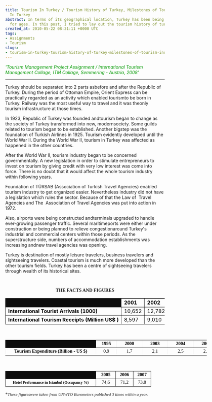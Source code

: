 ```yaml
---
title: Tourism In Turkey / Tourism History of Turkey, Milestones of Tourism Industry
  In Turkey
abstract: In terms of its geographical location, Turkey has been being centre of travelers
  for ages. In this post, I tried to lay out the tourism history of turkey...
created_at: 2010-05-22 08:31:11 +0000 UTC
tags:
- Assignments
- Tourism
slugs:
- tourism-in-turkey-tourism-history-of-turkey-milestones-of-tourism-industry-in-turkey
---
```


<p><span id="ctl00_ContentPlaceHolder1_DataList1_ctl00_RichTextLabel" style="color: #009900; font-style: italic;">'Tourism Management Project Assignment / International Tourism Management Collage, ITM Collage, Semmering - Austria, 2008'</span><span id="ctl00_ContentPlaceHolder1_DataList1_ctl00_RichTextLabel" style="color: #ffcc00; font-style: italic;"><br /> </span></p>
<hr />
<p>Turkey should be separated into 2 parts asbefore and after the Republic of Turkey. During the period of Ottoman Empire, Orient Express can be practically regarded as an activity which enabled tourismto be born in Turkey. Railway was the most useful way to travel and it was theonly tourism infrastructure at those times.</p>
<p>In 1923, Republic of Turkey was founded andtourism began to change as the society of Turkey transformed into new, modernsociety. Some guilds related to tourism began to be established. Another bigstep was the foundation of Turkish Airlines in 1925. Tourism evidently developed until the World War II. During the World War II, tourism in Turkey was affected as happened in the other countries. <o:p></o:p></p>
<p>After the World War II, tourism industry began to be concerned governmentally. A new legislation in order to stimulate entrepreneurs to invest on tourism by giving credit with very low interest was come into force. There is no doubt that it would affect the whole tourism industry within following years. <o:p></o:p></p>
<p>Foundation of T&Uuml;RSAB (Association of Turkish Travel Agencies) enabled tourism industry to get organized easier. Nevertheless industry did not have a legislation which rules the sector. Because of that the Law of&nbsp; Travel Agencies and The&nbsp; Association of Travel Agencies was put into action in 1972.<o:p></o:p></p>
<p>Also, airports were being constructed andterminals upgraded to handle ever-growing passenger traffic. Several maritimeports were either under construction or being planned to relieve congestionaround Turkey's industrial and commercial centers within those periods. <span lang="TR">As </span>the superstructure side, numbers of accommodation establishments was increasing andnew travel agencies was opening. <o:p></o:p></p>
<p>Turkey is destination of mostly leisure travelers, business travelers and sightseeing travelers. Coastal tourism is much more developed than the other tourism fields. Turkey has been a centre of sightseeing travelers through wealth of its historical sites.</p>
<p class="MsoNormal" style="text-align: center;"><span style="font-weight: bold;"><br /> </span></p>
<p class="MsoNormal" style="text-align: center;"><span style="font-weight: bold;">THE FACTS AND FIGURES</span></p>
<table cellspacing="0" cellpadding="0" style="width: 100%; border-left: 1px solid black; border-top: 1px solid black;">
<tbody>
<tr>
<td nowrap="nowrap" valign="bottom" style="width: 39%; border-right: 1px solid black; border-bottom: 1px solid black; background-color: #0d0d0d;"></td>
<td nowrap="nowrap" valign="bottom" style="width: 8%; border-right: 1px solid black; border-bottom: 1px solid black;"><span style="font-weight: bold; color: black;">2001</span><br /></td>
<td nowrap="nowrap" valign="bottom" style="width: 8%; border-right: 1px solid black; border-bottom: 1px solid black;"><span style="font-weight: bold; color: black;">2002</span><br /></td>
<td nowrap="nowrap" valign="bottom" style="width: 8%; border-right: 1px solid black; border-bottom: 1px solid black;"><span style="font-weight: bold; color: black;">2003</span><br /></td>
<td nowrap="nowrap" valign="bottom" style="width: 8%; border-right: 1px solid black; border-bottom: 1px solid black;"><span style="font-weight: bold; color: black;">2004</span><br /></td>
<td nowrap="nowrap" valign="bottom" style="width: 8%; border-right: 1px solid black; border-bottom: 1px solid black;"><span style="font-weight: bold; color: black;">2005</span><br /></td>
<td nowrap="nowrap" valign="bottom" style="width: 8%; border-right: 1px solid black; border-bottom: 1px solid black;"><span style="font-weight: bold; color: black;">2006</span><br /></td>
<td nowrap="nowrap" valign="bottom" style="width: 8%; border-right: 1px solid black; border-bottom: 1px solid black;"><span style="font-weight: bold; color: black;">2007</span><br /></td>
</tr>
<tr>
<td nowrap="nowrap" valign="bottom" style="width: 39%; border-right: 1px solid black; border-bottom: 1px solid black;"><span style="font-weight: bold; color: black;">International Tourist Arrivals (1000)</span><br /></td>
<td nowrap="nowrap" valign="bottom" style="width: 8%; border-right: 1px solid black; border-bottom: 1px solid black;"><span style="color: black;">10,652</span><br /></td>
<td nowrap="nowrap" valign="bottom" style="width: 8%; border-right: 1px solid black; border-bottom: 1px solid black;"><span style="color: black;">12,782</span><br /></td>
<td nowrap="nowrap" valign="bottom" style="width: 8%; border-right: 1px solid black; border-bottom: 1px solid black;"><span style="color: black;">13,341</span><br /></td>
<td nowrap="nowrap" valign="bottom" style="width: 8%; border-right: 1px solid black; border-bottom: 1px solid black;"><span style="color: black;">16,826</span><br /></td>
<td nowrap="nowrap" valign="bottom" style="width: 8%; border-right: 1px solid black; border-bottom: 1px solid black;"><span style="color: black;">20,273</span><br /></td>
<td nowrap="nowrap" valign="bottom" style="width: 8%; border-right: 1px solid black; border-bottom: 1px solid black;"><span style="color: black;">18,916</span><br /></td>
<td nowrap="nowrap" valign="bottom" style="width: 8%; border-right: 1px solid black; border-bottom: 1px solid black;"><span style="color: black;">22,248</span><br /></td>
</tr>
<tr>
<td nowrap="nowrap" valign="bottom" style="width: 39%; border-right: 1px solid black; border-bottom: 1px solid black;"><span style="font-weight: bold; color: black;">International Tourism Receipts (Million US$ )</span><br /></td>
<td nowrap="nowrap" valign="bottom" style="width: 8%; border-right: 1px solid black; border-bottom: 1px solid black;"><span style="color: black;">8,597</span><br /></td>
<td nowrap="nowrap" valign="bottom" style="width: 8%; border-right: 1px solid black; border-bottom: 1px solid black;"><span style="color: black;">9,010</span><br /></td>
<td nowrap="nowrap" valign="bottom" style="width: 8%; border-right: 1px solid black; border-bottom: 1px solid black;"><span style="color: black;">13,203</span><br /></td>
<td nowrap="nowrap" valign="bottom" style="width: 8%; border-right: 1px solid black; border-bottom: 1px solid black;"><span style="color: black;">15,888</span><br /></td>
<td nowrap="nowrap" valign="bottom" style="width: 8%; border-right: 1px solid black; border-bottom: 1px solid black;"><span style="color: black;">18,152</span><br /></td>
<td nowrap="nowrap" valign="bottom" style="width: 8%; border-right: 1px solid black; border-bottom: 1px solid black;"><span style="color: black;">16,853</span><br /></td>
<td nowrap="nowrap" valign="bottom" style="width: 8%; border-right: 1px solid black; border-bottom: 1px solid black;"><span style="color: black;">-</span><br /></td>
</tr>
</tbody>
</table>
<p><br /> 
<meta content="text/html; charset=utf-8" http-equiv="Content-Type" />
<meta content="Word.Document" name="ProgId" />
<meta content="Microsoft Word 12" name="Generator" />
<meta content="Microsoft Word 12" name="Originator" />
<link href="file:///C:%5CUsers%5CToshiba%5CAppData%5CLocal%5CTemp%5Cmsohtmlclip1%5C01%5Cclip_filelist.xml" rel="File-List" />
<link href="file:///C:%5CUsers%5CToshiba%5CAppData%5CLocal%5CTemp%5Cmsohtmlclip1%5C01%5Cclip_themedata.thmx" rel="themeData" />
<link href="file:///C:%5CUsers%5CToshiba%5CAppData%5CLocal%5CTemp%5Cmsohtmlclip1%5C01%5Cclip_colorschememapping.xml" rel="colorSchemeMapping" />
</p>
<!--[if gte mso 9]><xml> <w:WordDocument> <w:View>Normal</w:View> <w:Zoom>0</w:Zoom> <w:TrackMoves /> <w:TrackFormatting /> <w:PunctuationKerning /> <w:ValidateAgainstSchemas /> <w:SaveIfXMLInvalid>false</w:SaveIfXMLInvalid> <w:IgnoreMixedContent>false</w:IgnoreMixedContent> <w:AlwaysShowPlaceholderText>false</w:AlwaysShowPlaceholderText> <w:DoNotPromoteQF /> <w:LidThemeOther>EN-US</w:LidThemeOther> <w:LidThemeAsian>X-NONE</w:LidThemeAsian> <w:LidThemeComplexScript>X-NONE</w:LidThemeComplexScript> <w:Compatibility> <w:BreakWrappedTables /> <w:SnapToGridInCell /> <w:WrapTextWithPunct /> <w:UseAsianBreakRules /> <w:DontGrowAutofit /> <w:SplitPgBreakAndParaMark /> <w:DontVertAlignCellWithSp /> <w:DontBreakConstrainedForcedTables /> <w:DontVertAlignInTxbx /> <w:Word11KerningPairs /> <w:CachedColBalance /> </w:Compatibility> <w:BrowserLevel>MicrosoftInternetExplorer4</w:BrowserLevel> <m:mathPr> <m:mathFont m:val="Cambria Math" /> <m:brkBin m:val="before" /> <m:brkBinSub m:val="&#45;-" /> <m:smallFrac m:val="off" /> <m:dispDef /> <m:lMargin m:val="0" /> <m:rMargin m:val="0" /> <m:defJc m:val="centerGroup" /> <m:wrapIndent m:val="1440" /> <m:intLim m:val="subSup" /> <m:naryLim m:val="undOvr" /> </m:mathPr></w:WordDocument></xml><![endif]--><!--[if gte mso 9]><xml> <w:LatentStyles DefLockedState="false" DefUnhideWhenUsed="true"  DefSemiHidden="true" DefQFormat="false" DefPriority="99"  LatentStyleCount="267"> <w:LsdException Locked="false" Priority="0" SemiHidden="false"   UnhideWhenUsed="false" QFormat="true" Name="Normal" /> <w:LsdException Locked="false" Priority="9" SemiHidden="false"   UnhideWhenUsed="false" QFormat="true" Name="heading 1" /> <w:LsdException Locked="false" Priority="9" QFormat="true" Name="heading 2" /> <w:LsdException Locked="false" Priority="9" QFormat="true" Name="heading 3" /> <w:LsdException Locked="false" Priority="9" QFormat="true" Name="heading 4" /> <w:LsdException Locked="false" Priority="9" QFormat="true" Name="heading 5" /> <w:LsdException Locked="false" Priority="9" QFormat="true" Name="heading 6" /> <w:LsdException Locked="false" Priority="9" QFormat="true" Name="heading 7" /> <w:LsdException Locked="false" Priority="9" QFormat="true" Name="heading 8" /> <w:LsdException Locked="false" Priority="9" QFormat="true" Name="heading 9" /> <w:LsdException Locked="false" Priority="39" Name="toc 1" /> <w:LsdException Locked="false" Priority="39" Name="toc 2" /> <w:LsdException Locked="false" Priority="39" Name="toc 3" /> <w:LsdException Locked="false" Priority="39" Name="toc 4" /> <w:LsdException Locked="false" Priority="39" Name="toc 5" /> <w:LsdException Locked="false" Priority="39" Name="toc 6" /> <w:LsdException Locked="false" Priority="39" Name="toc 7" /> <w:LsdException Locked="false" Priority="39" Name="toc 8" /> <w:LsdException Locked="false" Priority="39" Name="toc 9" /> <w:LsdException Locked="false" Priority="35" QFormat="true" Name="caption" /> <w:LsdException Locked="false" Priority="10" SemiHidden="false"   UnhideWhenUsed="false" QFormat="true" Name="Title" /> <w:LsdException Locked="false" Priority="1" Name="Default Paragraph Font" /> <w:LsdException Locked="false" Priority="11" SemiHidden="false"   UnhideWhenUsed="false" QFormat="true" Name="Subtitle" /> <w:LsdException Locked="false" Priority="22" SemiHidden="false"   UnhideWhenUsed="false" QFormat="true" Name="Strong" /> <w:LsdException Locked="false" Priority="20" SemiHidden="false"   UnhideWhenUsed="false" QFormat="true" Name="Emphasis" /> <w:LsdException Locked="false" Priority="59" SemiHidden="false"   UnhideWhenUsed="false" Name="Table Grid" /> <w:LsdException Locked="false" UnhideWhenUsed="false" Name="Placeholder Text" /> <w:LsdException Locked="false" Priority="1" SemiHidden="false"   UnhideWhenUsed="false" QFormat="true" Name="No Spacing" /> <w:LsdException Locked="false" Priority="60" SemiHidden="false"   UnhideWhenUsed="false" Name="Light Shading" /> <w:LsdException Locked="false" Priority="61" SemiHidden="false"   UnhideWhenUsed="false" Name="Light List" /> <w:LsdException Locked="false" Priority="62" SemiHidden="false"   UnhideWhenUsed="false" Name="Light Grid" /> <w:LsdException Locked="false" Priority="63" SemiHidden="false"   UnhideWhenUsed="false" Name="Medium Shading 1" /> <w:LsdException Locked="false" Priority="64" SemiHidden="false"   UnhideWhenUsed="false" Name="Medium Shading 2" /> <w:LsdException Locked="false" Priority="65" SemiHidden="false"   UnhideWhenUsed="false" Name="Medium List 1" /> <w:LsdException Locked="false" Priority="66" SemiHidden="false"   UnhideWhenUsed="false" Name="Medium List 2" /> <w:LsdException Locked="false" Priority="67" SemiHidden="false"   UnhideWhenUsed="false" Name="Medium Grid 1" /> <w:LsdException Locked="false" Priority="68" SemiHidden="false"   UnhideWhenUsed="false" Name="Medium Grid 2" /> <w:LsdException Locked="false" Priority="69" SemiHidden="false"   UnhideWhenUsed="false" Name="Medium Grid 3" /> <w:LsdException Locked="false" Priority="70" SemiHidden="false"   UnhideWhenUsed="false" Name="Dark List" /> <w:LsdException Locked="false" Priority="71" SemiHidden="false"   UnhideWhenUsed="false" Name="Colorful Shading" /> <w:LsdException Locked="false" Priority="72" SemiHidden="false"   UnhideWhenUsed="false" Name="Colorful List" /> <w:LsdException Locked="false" Priority="73" SemiHidden="false"   UnhideWhenUsed="false" Name="Colorful Grid" /> <w:LsdException Locked="false" Priority="60" SemiHidden="false"   UnhideWhenUsed="false" Name="Light Shading Accent 1" /> <w:LsdException Locked="false" Priority="61" SemiHidden="false"   UnhideWhenUsed="false" Name="Light List Accent 1" /> <w:LsdException Locked="false" Priority="62" SemiHidden="false"   UnhideWhenUsed="false" Name="Light Grid Accent 1" /> <w:LsdException Locked="false" Priority="63" SemiHidden="false"   UnhideWhenUsed="false" Name="Medium Shading 1 Accent 1" /> <w:LsdException Locked="false" Priority="64" SemiHidden="false"   UnhideWhenUsed="false" Name="Medium Shading 2 Accent 1" /> <w:LsdException Locked="false" Priority="65" SemiHidden="false"   UnhideWhenUsed="false" Name="Medium List 1 Accent 1" /> <w:LsdException Locked="false" UnhideWhenUsed="false" Name="Revision" /> <w:LsdException Locked="false" Priority="34" SemiHidden="false"   UnhideWhenUsed="false" QFormat="true" Name="List Paragraph" /> <w:LsdException Locked="false" Priority="29" SemiHidden="false"   UnhideWhenUsed="false" QFormat="true" Name="Quote" /> <w:LsdException Locked="false" Priority="30" SemiHidden="false"   UnhideWhenUsed="false" QFormat="true" Name="Intense Quote" /> <w:LsdException Locked="false" Priority="66" SemiHidden="false"   UnhideWhenUsed="false" Name="Medium List 2 Accent 1" /> <w:LsdException Locked="false" Priority="67" SemiHidden="false"   UnhideWhenUsed="false" Name="Medium Grid 1 Accent 1" /> <w:LsdException Locked="false" Priority="68" SemiHidden="false"   UnhideWhenUsed="false" Name="Medium Grid 2 Accent 1" /> <w:LsdException Locked="false" Priority="69" SemiHidden="false"   UnhideWhenUsed="false" Name="Medium Grid 3 Accent 1" /> <w:LsdException Locked="false" Priority="70" SemiHidden="false"   UnhideWhenUsed="false" Name="Dark List Accent 1" /> <w:LsdException Locked="false" Priority="71" SemiHidden="false"   UnhideWhenUsed="false" Name="Colorful Shading Accent 1" /> <w:LsdException Locked="false" Priority="72" SemiHidden="false"   UnhideWhenUsed="false" Name="Colorful List Accent 1" /> <w:LsdException Locked="false" Priority="73" SemiHidden="false"   UnhideWhenUsed="false" Name="Colorful Grid Accent 1" /> <w:LsdException Locked="false" Priority="60" SemiHidden="false"   UnhideWhenUsed="false" Name="Light Shading Accent 2" /> <w:LsdException Locked="false" Priority="61" SemiHidden="false"   UnhideWhenUsed="false" Name="Light List Accent 2" /> <w:LsdException Locked="false" Priority="62" SemiHidden="false"   UnhideWhenUsed="false" Name="Light Grid Accent 2" /> <w:LsdException Locked="false" Priority="63" SemiHidden="false"   UnhideWhenUsed="false" Name="Medium Shading 1 Accent 2" /> <w:LsdException Locked="false" Priority="64" SemiHidden="false"   UnhideWhenUsed="false" Name="Medium Shading 2 Accent 2" /> <w:LsdException Locked="false" Priority="65" SemiHidden="false"   UnhideWhenUsed="false" Name="Medium List 1 Accent 2" /> <w:LsdException Locked="false" Priority="66" SemiHidden="false"   UnhideWhenUsed="false" Name="Medium List 2 Accent 2" /> <w:LsdException Locked="false" Priority="67" SemiHidden="false"   UnhideWhenUsed="false" Name="Medium Grid 1 Accent 2" /> <w:LsdException Locked="false" Priority="68" SemiHidden="false"   UnhideWhenUsed="false" Name="Medium Grid 2 Accent 2" /> <w:LsdException Locked="false" Priority="69" SemiHidden="false"   UnhideWhenUsed="false" Name="Medium Grid 3 Accent 2" /> <w:LsdException Locked="false" Priority="70" SemiHidden="false"   UnhideWhenUsed="false" Name="Dark List Accent 2" /> <w:LsdException Locked="false" Priority="71" SemiHidden="false"   UnhideWhenUsed="false" Name="Colorful Shading Accent 2" /> <w:LsdException Locked="false" Priority="72" SemiHidden="false"   UnhideWhenUsed="false" Name="Colorful List Accent 2" /> <w:LsdException Locked="false" Priority="73" SemiHidden="false"   UnhideWhenUsed="false" Name="Colorful Grid Accent 2" /> <w:LsdException Locked="false" Priority="60" SemiHidden="false"   UnhideWhenUsed="false" Name="Light Shading Accent 3" /> <w:LsdException Locked="false" Priority="61" SemiHidden="false"   UnhideWhenUsed="false" Name="Light List Accent 3" /> <w:LsdException Locked="false" Priority="62" SemiHidden="false"   UnhideWhenUsed="false" Name="Light Grid Accent 3" /> <w:LsdException Locked="false" Priority="63" SemiHidden="false"   UnhideWhenUsed="false" Name="Medium Shading 1 Accent 3" /> <w:LsdException Locked="false" Priority="64" SemiHidden="false"   UnhideWhenUsed="false" Name="Medium Shading 2 Accent 3" /> <w:LsdException Locked="false" Priority="65" SemiHidden="false"   UnhideWhenUsed="false" Name="Medium List 1 Accent 3" /> <w:LsdException Locked="false" Priority="66" SemiHidden="false"   UnhideWhenUsed="false" Name="Medium List 2 Accent 3" /> <w:LsdException Locked="false" Priority="67" SemiHidden="false"   UnhideWhenUsed="false" Name="Medium Grid 1 Accent 3" /> <w:LsdException Locked="false" Priority="68" SemiHidden="false"   UnhideWhenUsed="false" Name="Medium Grid 2 Accent 3" /> <w:LsdException Locked="false" Priority="69" SemiHidden="false"   UnhideWhenUsed="false" Name="Medium Grid 3 Accent 3" /> <w:LsdException Locked="false" Priority="70" SemiHidden="false"   UnhideWhenUsed="false" Name="Dark List Accent 3" /> <w:LsdException Locked="false" Priority="71" SemiHidden="false"   UnhideWhenUsed="false" Name="Colorful Shading Accent 3" /> <w:LsdException Locked="false" Priority="72" SemiHidden="false"   UnhideWhenUsed="false" Name="Colorful List Accent 3" /> <w:LsdException Locked="false" Priority="73" SemiHidden="false"   UnhideWhenUsed="false" Name="Colorful Grid Accent 3" /> <w:LsdException Locked="false" Priority="60" SemiHidden="false"   UnhideWhenUsed="false" Name="Light Shading Accent 4" /> <w:LsdException Locked="false" Priority="61" SemiHidden="false"   UnhideWhenUsed="false" Name="Light List Accent 4" /> <w:LsdException Locked="false" Priority="62" SemiHidden="false"   UnhideWhenUsed="false" Name="Light Grid Accent 4" /> <w:LsdException Locked="false" Priority="63" SemiHidden="false"   UnhideWhenUsed="false" Name="Medium Shading 1 Accent 4" /> <w:LsdException Locked="false" Priority="64" SemiHidden="false"   UnhideWhenUsed="false" Name="Medium Shading 2 Accent 4" /> <w:LsdException Locked="false" Priority="65" SemiHidden="false"   UnhideWhenUsed="false" Name="Medium List 1 Accent 4" /> <w:LsdException Locked="false" Priority="66" SemiHidden="false"   UnhideWhenUsed="false" Name="Medium List 2 Accent 4" /> <w:LsdException Locked="false" Priority="67" SemiHidden="false"   UnhideWhenUsed="false" Name="Medium Grid 1 Accent 4" /> <w:LsdException Locked="false" Priority="68" SemiHidden="false"   UnhideWhenUsed="false" Name="Medium Grid 2 Accent 4" /> <w:LsdException Locked="false" Priority="69" SemiHidden="false"   UnhideWhenUsed="false" Name="Medium Grid 3 Accent 4" /> <w:LsdException Locked="false" Priority="70" SemiHidden="false"   UnhideWhenUsed="false" Name="Dark List Accent 4" /> <w:LsdException Locked="false" Priority="71" SemiHidden="false"   UnhideWhenUsed="false" Name="Colorful Shading Accent 4" /> <w:LsdException Locked="false" Priority="72" SemiHidden="false"   UnhideWhenUsed="false" Name="Colorful List Accent 4" /> <w:LsdException Locked="false" Priority="73" SemiHidden="false"   UnhideWhenUsed="false" Name="Colorful Grid Accent 4" /> <w:LsdException Locked="false" Priority="60" SemiHidden="false"   UnhideWhenUsed="false" Name="Light Shading Accent 5" /> <w:LsdException Locked="false" Priority="61" SemiHidden="false"   UnhideWhenUsed="false" Name="Light List Accent 5" /> <w:LsdException Locked="false" Priority="62" SemiHidden="false"   UnhideWhenUsed="false" Name="Light Grid Accent 5" /> <w:LsdException Locked="false" Priority="63" SemiHidden="false"   UnhideWhenUsed="false" Name="Medium Shading 1 Accent 5" /> <w:LsdException Locked="false" Priority="64" SemiHidden="false"   UnhideWhenUsed="false" Name="Medium Shading 2 Accent 5" /> <w:LsdException Locked="false" Priority="65" SemiHidden="false"   UnhideWhenUsed="false" Name="Medium List 1 Accent 5" /> <w:LsdException Locked="false" Priority="66" SemiHidden="false"   UnhideWhenUsed="false" Name="Medium List 2 Accent 5" /> <w:LsdException Locked="false" Priority="67" SemiHidden="false"   UnhideWhenUsed="false" Name="Medium Grid 1 Accent 5" /> <w:LsdException Locked="false" Priority="68" SemiHidden="false"   UnhideWhenUsed="false" Name="Medium Grid 2 Accent 5" /> <w:LsdException Locked="false" Priority="69" SemiHidden="false"   UnhideWhenUsed="false" Name="Medium Grid 3 Accent 5" /> <w:LsdException Locked="false" Priority="70" SemiHidden="false"   UnhideWhenUsed="false" Name="Dark List Accent 5" /> <w:LsdException Locked="false" Priority="71" SemiHidden="false"   UnhideWhenUsed="false" Name="Colorful Shading Accent 5" /> <w:LsdException Locked="false" Priority="72" SemiHidden="false"   UnhideWhenUsed="false" Name="Colorful List Accent 5" /> <w:LsdException Locked="false" Priority="73" SemiHidden="false"   UnhideWhenUsed="false" Name="Colorful Grid Accent 5" /> <w:LsdException Locked="false" Priority="60" SemiHidden="false"   UnhideWhenUsed="false" Name="Light Shading Accent 6" /> <w:LsdException Locked="false" Priority="61" SemiHidden="false"   UnhideWhenUsed="false" Name="Light List Accent 6" /> <w:LsdException Locked="false" Priority="62" SemiHidden="false"   UnhideWhenUsed="false" Name="Light Grid Accent 6" /> <w:LsdException Locked="false" Priority="63" SemiHidden="false"   UnhideWhenUsed="false" Name="Medium Shading 1 Accent 6" /> <w:LsdException Locked="false" Priority="64" SemiHidden="false"   UnhideWhenUsed="false" Name="Medium Shading 2 Accent 6" /> <w:LsdException Locked="false" Priority="65" SemiHidden="false"   UnhideWhenUsed="false" Name="Medium List 1 Accent 6" /> <w:LsdException Locked="false" Priority="66" SemiHidden="false"   UnhideWhenUsed="false" Name="Medium List 2 Accent 6" /> <w:LsdException Locked="false" Priority="67" SemiHidden="false"   UnhideWhenUsed="false" Name="Medium Grid 1 Accent 6" /> <w:LsdException Locked="false" Priority="68" SemiHidden="false"   UnhideWhenUsed="false" Name="Medium Grid 2 Accent 6" /> <w:LsdException Locked="false" Priority="69" SemiHidden="false"   UnhideWhenUsed="false" Name="Medium Grid 3 Accent 6" /> <w:LsdException Locked="false" Priority="70" SemiHidden="false"   UnhideWhenUsed="false" Name="Dark List Accent 6" /> <w:LsdException Locked="false" Priority="71" SemiHidden="false"   UnhideWhenUsed="false" Name="Colorful Shading Accent 6" /> <w:LsdException Locked="false" Priority="72" SemiHidden="false"   UnhideWhenUsed="false" Name="Colorful List Accent 6" /> <w:LsdException Locked="false" Priority="73" SemiHidden="false"   UnhideWhenUsed="false" Name="Colorful Grid Accent 6" /> <w:LsdException Locked="false" Priority="19" SemiHidden="false"   UnhideWhenUsed="false" QFormat="true" Name="Subtle Emphasis" /> <w:LsdException Locked="false" Priority="21" SemiHidden="false"   UnhideWhenUsed="false" QFormat="true" Name="Intense Emphasis" /> <w:LsdException Locked="false" Priority="31" SemiHidden="false"   UnhideWhenUsed="false" QFormat="true" Name="Subtle Reference" /> <w:LsdException Locked="false" Priority="32" SemiHidden="false"   UnhideWhenUsed="false" QFormat="true" Name="Intense Reference" /> <w:LsdException Locked="false" Priority="33" SemiHidden="false"   UnhideWhenUsed="false" QFormat="true" Name="Book Title" /> <w:LsdException Locked="false" Priority="37" Name="Bibliography" /> <w:LsdException Locked="false" Priority="39" QFormat="true" Name="TOC Heading" /> </w:LatentStyles></xml><![endif]-->
<style><!--
 /* Font Definitions */ @font-face{font-family:"Cambria Math";panose-1:2 4 5 3 5 4 6 3 2 4;mso-font-charset:162;mso-generic-font-family:roman;mso-font-pitch:variable;mso-font-signature:-1610611985 1107304683 0 0 159 0;}@font-face{font-family:Calibri;panose-1:2 15 5 2 2 2 4 3 2 4;mso-font-charset:162;mso-generic-font-family:swiss;mso-font-pitch:variable;mso-font-signature:-1610611985 1073750139 0 0 159 0;} /* Style Definitions */ p.MsoNormal, li.MsoNormal, div.MsoNormal{mso-style-unhide:no;mso-style-qformat:yes;mso-style-parent:"";margin-top:0cm;margin-right:0cm;margin-bottom:10.0pt;margin-left:0cm;line-height:115%;mso-pagination:widow-orphan;font-size:11.0pt;font-family:"Calibri","sans-serif";mso-fareast-font-family:Calibri;mso-bidi-font-family:"Times New Roman";}.MsoChpDefault{mso-style-type:export-only;mso-default-props:yes;font-size:10.0pt;mso-ansi-font-size:10.0pt;mso-bidi-font-size:10.0pt;mso-ascii-font-family:Calibri;mso-fareast-font-family:Calibri;mso-hansi-font-family:Calibri;}@page Section1{size:612.0pt 792.0pt;margin:70.85pt 70.85pt 70.85pt 70.85pt;mso-header-margin:36.0pt;mso-footer-margin:36.0pt;mso-paper-source:0;}div.Section1{page:Section1;}
--></style>
<!--[if gte mso 10]><mce:style><!   /* Style Definitions */ table.MsoNormalTable{mso-style-name:"Table Normal";mso-tstyle-rowband-size:0;mso-tstyle-colband-size:0;mso-style-noshow:yes;mso-style-priority:99;mso-style-qformat:yes;mso-style-parent:"";mso-padding-alt:0cm 5.4pt 0cm 5.4pt;mso-para-margin:0cm;mso-para-margin-bottom:.0001pt;mso-pagination:widow-orphan;font-size:11.0pt;font-family:"Calibri","sans-serif";mso-ascii-font-family:Calibri;mso-ascii-theme-font:minor-latin;mso-fareast-font-family:"Times New Roman";mso-fareast-theme-font:minor-fareast;mso-hansi-font-family:Calibri;mso-hansi-theme-font:minor-latin;mso-bidi-font-family:"Times New Roman";mso-bidi-theme-font:minor-bidi;} --><!--[endif] --> 
<table cellspacing="0" cellpadding="0" border="1" width="637" class="MsoNormalTable" style="width: 478pt; border-collapse: collapse; border: medium none;">
<tbody>
<tr style="height: 15pt;">
<td nowrap="nowrap" width="269" valign="bottom" style="width: 201.95pt; border: 1pt solid windowtext; background: none repeat scroll 0% 0% #0d0d0d; padding: 0cm 3.5pt; height: 15pt;"></td>
<td nowrap="nowrap" width="48" style="width: 36.05pt; height: 15pt; border: 1pt 1pt 1pt medium solid solid solid none windowtext windowtext windowtextpadding;">
<p align="center" class="MsoNormal" style="margin-bottom: 0.0001pt; text-align: center; line-height: normal;"><b><span lang="TR" style="font-family: &quot;times new roman&quot;,&quot;serif&quot;; color: black;">1995<o:p></o:p></span></b></p>
</td>
<td nowrap="nowrap" width="64" valign="bottom" style="width: 48pt; height: 15pt; border: 1pt 1pt 1pt medium solid solid solid none windowtext windowtext windowtextpadding;">
<p align="center" class="MsoNormal" style="margin-bottom: 0.0001pt; text-align: center; line-height: normal;"><b><span lang="TR" style="font-family: &quot;times new roman&quot;,&quot;serif&quot;; color: black;">2000<o:p></o:p></span></b></p>
</td>
<td nowrap="nowrap" width="64" valign="bottom" style="width: 48pt; height: 15pt; border: 1pt 1pt 1pt medium solid solid solid none windowtext windowtext windowtextpadding;">
<p align="center" class="MsoNormal" style="margin-bottom: 0.0001pt; text-align: center; line-height: normal;"><b><span lang="TR" style="font-family: &quot;times new roman&quot;,&quot;serif&quot;; color: black;">2003<o:p></o:p></span></b></p>
</td>
<td nowrap="nowrap" width="64" valign="bottom" style="width: 48pt; height: 15pt; border: 1pt 1pt 1pt medium solid solid solid none windowtext windowtext windowtextpadding;">
<p align="center" class="MsoNormal" style="margin-bottom: 0.0001pt; text-align: center; line-height: normal;"><b><span lang="TR" style="font-family: &quot;times new roman&quot;,&quot;serif&quot;; color: black;">2004<o:p></o:p></span></b></p>
</td>
<td nowrap="nowrap" width="64" valign="bottom" style="width: 48pt; height: 15pt; border: 1pt 1pt 1pt medium solid solid solid none windowtext windowtext windowtextpadding;">
<p align="center" class="MsoNormal" style="margin-bottom: 0.0001pt; text-align: center; line-height: normal;"><b><span lang="TR" style="font-family: &quot;times new roman&quot;,&quot;serif&quot;; color: black;">2005<o:p></o:p></span></b></p>
</td>
<td nowrap="nowrap" width="64" valign="bottom" style="width: 48pt; height: 15pt; border: 1pt 1pt 1pt medium solid solid solid none windowtext windowtext windowtextpadding;">
<p align="center" class="MsoNormal" style="margin-bottom: 0.0001pt; text-align: center; line-height: normal;"><b><span lang="TR" style="font-family: &quot;times new roman&quot;,&quot;serif&quot;; color: black;">2006<o:p></o:p></span></b></p>
</td>
</tr>
<tr style="height: 15pt;">
<td nowrap="nowrap" width="269" valign="bottom" style="width: 201.95pt; height: 15pt; border: medium 1pt 1pt none solid solid padding;">
<p align="center" class="MsoNormal" style="margin-bottom: 0.0001pt; text-align: center; line-height: normal;"><b><span lang="TR" style="font-family: &quot;times new roman&quot;,&quot;serif&quot;; color: black;">Tourism Expenditure  (Billion - US $)<o:p></o:p></span></b></p>
</td>
<td nowrap="nowrap" width="48" valign="bottom" style="width: 36.05pt; height: 15pt; border: medium 1pt 1pt medium none solid solid none padding;">
<p align="center" class="MsoNormal" style="margin-bottom: 0.0001pt; text-align: center; line-height: normal;"><span lang="TR" style="font-family: &quot;times new roman&quot;,&quot;serif&quot;; color: black;">0,9<o:p></o:p></span></p>
</td>
<td nowrap="nowrap" width="64" valign="bottom" style="width: 48pt; height: 15pt; border: medium 1pt 1pt medium none solid solid none padding;">
<p align="center" class="MsoNormal" style="margin-bottom: 0.0001pt; text-align: center; line-height: normal;"><span lang="TR" style="font-family: &quot;times new roman&quot;,&quot;serif&quot;; color: black;">1,7<o:p></o:p></span></p>
</td>
<td nowrap="nowrap" width="64" valign="bottom" style="width: 48pt; height: 15pt; border: medium 1pt 1pt medium none solid solid none padding;">
<p align="center" class="MsoNormal" style="margin-bottom: 0.0001pt; text-align: center; line-height: normal;"><span lang="TR" style="font-family: &quot;times new roman&quot;,&quot;serif&quot;; color: black;">2,1<o:p></o:p></span></p>
</td>
<td nowrap="nowrap" width="64" valign="bottom" style="width: 48pt; height: 15pt; border: medium 1pt 1pt medium none solid solid none padding;">
<p align="center" class="MsoNormal" style="margin-bottom: 0.0001pt; text-align: center; line-height: normal;"><span lang="TR" style="font-family: &quot;times new roman&quot;,&quot;serif&quot;; color: black;">2,5<o:p></o:p></span></p>
</td>
<td nowrap="nowrap" width="64" valign="bottom" style="width: 48pt; height: 15pt; border: medium 1pt 1pt medium none solid solid none padding;">
<p align="center" class="MsoNormal" style="margin-bottom: 0.0001pt; text-align: center; line-height: normal;"><span lang="TR" style="font-family: &quot;times new roman&quot;,&quot;serif&quot;; color: black;">2,9<o:p></o:p></span></p>
</td>
<td nowrap="nowrap" width="64" valign="bottom" style="width: 48pt; height: 15pt; border: medium 1pt 1pt medium none solid solid none padding;">
<p align="center" class="MsoNormal" style="margin-bottom: 0.0001pt; text-align: center; line-height: normal;"><span lang="TR" style="font-family: &quot;times new roman&quot;,&quot;serif&quot;; color: black;">2,7<o:p></o:p></span></p>
</td>
</tr>
</tbody>
</table>
<p>&nbsp;</p>
<table cellspacing="0" cellpadding="0" border="1" class="MsoNormalTable" style="border-collapse: collapse; border: medium none;">
<tbody>
<tr style="height: 15pt;">
<td nowrap="nowrap" width="269" valign="bottom" style="width: 201.95pt; border: 1pt solid windowtext; background: none repeat scroll 0% 0% #0d0d0d; padding: 0cm 3.5pt; height: 15pt;"><br /></td>
<td nowrap="nowrap" width="45" valign="bottom" style="width: 33.8pt; border-width: 1pt 1pt 1pt medium; border-style: solid solid solid none; height: 15pt;">
<p align="center" class="MsoNormal" style="margin-bottom: 0.0001pt; text-align: center; line-height: normal;"><b><span lang="TR" style="font-family: &quot;times new roman&quot;,&quot;serif&quot;; color: black;">2005<o:p></o:p></span></b></p>
</td>
<td nowrap="nowrap" width="39" valign="bottom" style="width: 29pt; border-width: 1pt 1pt 1pt medium; border-style: solid solid solid none; height: 15pt;">
<p align="center" class="MsoNormal" style="margin-bottom: 0.0001pt; text-align: center; line-height: normal;"><b><span lang="TR" style="font-family: &quot;times new roman&quot;,&quot;serif&quot;; color: black;">2006<o:p></o:p></span></b></p>
</td>
<td nowrap="nowrap" width="39" valign="bottom" style="width: 29pt; border-width: 1pt 1pt 1pt medium; border-style: solid solid solid none; height: 15pt;">
<p align="center" class="MsoNormal" style="margin-bottom: 0.0001pt; text-align: center; line-height: normal;"><b><span lang="TR" style="font-family: &quot;times new roman&quot;,&quot;serif&quot;; color: black;">2007<o:p></o:p></span></b></p>
</td>
</tr>
<tr style="height: 15pt;">
<td nowrap="nowrap" width="269" valign="bottom" style="width: 201.95pt; border-width: medium 1pt 1pt; border-style: none solid solid; height: 15pt;">
<p align="center" class="MsoNormal" style="margin-bottom: 0.0001pt; text-align: center; line-height: normal;"><b><span lang="TR" style="font-size: 9pt; font-family: &quot;times new roman&quot;,&quot;serif&quot;; color: black;">Hotel Performance  in Istanbul (Occupancy %)<o:p></o:p></span></b></p>
</td>
<td nowrap="nowrap" width="45" valign="bottom" style="width: 33.8pt; border-width: medium 1pt 1pt medium; border-style: none solid solid none; height: 15pt;">
<p align="center" class="MsoNormal" style="margin-bottom: 0.0001pt; text-align: center; line-height: normal;"><span lang="TR" style="font-family: &quot;times new roman&quot;,&quot;serif&quot;; color: black;">74,6<o:p></o:p></span></p>
</td>
<td nowrap="nowrap" width="39" style="width: 29pt; border-width: medium 1pt 1pt medium; border-style: none solid solid none; height: 15pt;">
<p align="center" class="MsoNormal" style="margin-bottom: 0.0001pt; text-align: center; line-height: normal;"><span lang="TR" style="font-family: &quot;times new roman&quot;,&quot;serif&quot;; color: black;">71,2<o:p></o:p></span></p>
</td>
<td nowrap="nowrap" width="39" valign="bottom" style="width: 29pt; border-width: medium 1pt 1pt medium; border-style: none solid solid none; height: 15pt;">
<p align="center" class="MsoNormal" style="margin-bottom: 0.0001pt; text-align: center; line-height: normal;"><span lang="TR" style="font-family: &quot;times new roman&quot;,&quot;serif&quot;; color: black;">73,8<o:p></o:p></span></p>
</td>
</tr>
</tbody>
</table>
<p>
<link href="file:///C:%5CUsers%5CToshiba%5CAppData%5CLocal%5CTemp%5Cmsohtmlclip1%5C01%5Cclip_filelist.xml" rel="File-List" />
<link href="file:///C:%5CUsers%5CToshiba%5CAppData%5CLocal%5CTemp%5Cmsohtmlclip1%5C01%5Cclip_themedata.thmx" rel="themeData" />
<link href="file:///C:%5CUsers%5CToshiba%5CAppData%5CLocal%5CTemp%5Cmsohtmlclip1%5C01%5Cclip_colorschememapping.xml" rel="colorSchemeMapping" />
</p>
<!--[if gte mso 9]><xml> <w:WordDocument> <w:View>Normal</w:View> <w:Zoom>0</w:Zoom> <w:TrackMoves /> <w:TrackFormatting /> <w:PunctuationKerning /> <w:ValidateAgainstSchemas /> <w:SaveIfXMLInvalid>false</w:SaveIfXMLInvalid> <w:IgnoreMixedContent>false</w:IgnoreMixedContent> <w:AlwaysShowPlaceholderText>false</w:AlwaysShowPlaceholderText> <w:DoNotPromoteQF /> <w:LidThemeOther>EN-US</w:LidThemeOther> <w:LidThemeAsian>X-NONE</w:LidThemeAsian> <w:LidThemeComplexScript>X-NONE</w:LidThemeComplexScript> <w:Compatibility> <w:BreakWrappedTables /> <w:SnapToGridInCell /> <w:WrapTextWithPunct /> <w:UseAsianBreakRules /> <w:DontGrowAutofit /> <w:SplitPgBreakAndParaMark /> <w:DontVertAlignCellWithSp /> <w:DontBreakConstrainedForcedTables /> <w:DontVertAlignInTxbx /> <w:Word11KerningPairs /> <w:CachedColBalance /> </w:Compatibility> <w:BrowserLevel>MicrosoftInternetExplorer4</w:BrowserLevel> <m:mathPr> <m:mathFont m:val="Cambria Math" /> <m:brkBin m:val="before" /> <m:brkBinSub m:val="&#45;-" /> <m:smallFrac m:val="off" /> <m:dispDef /> <m:lMargin m:val="0" /> <m:rMargin m:val="0" /> <m:defJc m:val="centerGroup" /> <m:wrapIndent m:val="1440" /> <m:intLim m:val="subSup" /> <m:naryLim m:val="undOvr" /> </m:mathPr></w:WordDocument></xml><![endif]--><!--[if gte mso 9]><xml> <w:LatentStyles DefLockedState="false" DefUnhideWhenUsed="true"  DefSemiHidden="true" DefQFormat="false" DefPriority="99"  LatentStyleCount="267"> <w:LsdException Locked="false" Priority="0" SemiHidden="false"   UnhideWhenUsed="false" QFormat="true" Name="Normal" /> <w:LsdException Locked="false" Priority="9" SemiHidden="false"   UnhideWhenUsed="false" QFormat="true" Name="heading 1" /> <w:LsdException Locked="false" Priority="9" QFormat="true" Name="heading 2" /> <w:LsdException Locked="false" Priority="9" QFormat="true" Name="heading 3" /> <w:LsdException Locked="false" Priority="9" QFormat="true" Name="heading 4" /> <w:LsdException Locked="false" Priority="9" QFormat="true" Name="heading 5" /> <w:LsdException Locked="false" Priority="9" QFormat="true" Name="heading 6" /> <w:LsdException Locked="false" Priority="9" QFormat="true" Name="heading 7" /> <w:LsdException Locked="false" Priority="9" QFormat="true" Name="heading 8" /> <w:LsdException Locked="false" Priority="9" QFormat="true" Name="heading 9" /> <w:LsdException Locked="false" Priority="39" Name="toc 1" /> <w:LsdException Locked="false" Priority="39" Name="toc 2" /> <w:LsdException Locked="false" Priority="39" Name="toc 3" /> <w:LsdException Locked="false" Priority="39" Name="toc 4" /> <w:LsdException Locked="false" Priority="39" Name="toc 5" /> <w:LsdException Locked="false" Priority="39" Name="toc 6" /> <w:LsdException Locked="false" Priority="39" Name="toc 7" /> <w:LsdException Locked="false" Priority="39" Name="toc 8" /> <w:LsdException Locked="false" Priority="39" Name="toc 9" /> <w:LsdException Locked="false" Priority="35" QFormat="true" Name="caption" /> <w:LsdException Locked="false" Priority="10" SemiHidden="false"   UnhideWhenUsed="false" QFormat="true" Name="Title" /> <w:LsdException Locked="false" Priority="1" Name="Default Paragraph Font" /> <w:LsdException Locked="false" Priority="11" SemiHidden="false"   UnhideWhenUsed="false" QFormat="true" Name="Subtitle" /> <w:LsdException Locked="false" Priority="22" SemiHidden="false"   UnhideWhenUsed="false" QFormat="true" Name="Strong" /> <w:LsdException Locked="false" Priority="20" SemiHidden="false"   UnhideWhenUsed="false" QFormat="true" Name="Emphasis" /> <w:LsdException Locked="false" Priority="59" SemiHidden="false"   UnhideWhenUsed="false" Name="Table Grid" /> <w:LsdException Locked="false" UnhideWhenUsed="false" Name="Placeholder Text" /> <w:LsdException Locked="false" Priority="1" SemiHidden="false"   UnhideWhenUsed="false" QFormat="true" Name="No Spacing" /> <w:LsdException Locked="false" Priority="60" SemiHidden="false"   UnhideWhenUsed="false" Name="Light Shading" /> <w:LsdException Locked="false" Priority="61" SemiHidden="false"   UnhideWhenUsed="false" Name="Light List" /> <w:LsdException Locked="false" Priority="62" SemiHidden="false"   UnhideWhenUsed="false" Name="Light Grid" /> <w:LsdException Locked="false" Priority="63" SemiHidden="false"   UnhideWhenUsed="false" Name="Medium Shading 1" /> <w:LsdException Locked="false" Priority="64" SemiHidden="false"   UnhideWhenUsed="false" Name="Medium Shading 2" /> <w:LsdException Locked="false" Priority="65" SemiHidden="false"   UnhideWhenUsed="false" Name="Medium List 1" /> <w:LsdException Locked="false" Priority="66" SemiHidden="false"   UnhideWhenUsed="false" Name="Medium List 2" /> <w:LsdException Locked="false" Priority="67" SemiHidden="false"   UnhideWhenUsed="false" Name="Medium Grid 1" /> <w:LsdException Locked="false" Priority="68" SemiHidden="false"   UnhideWhenUsed="false" Name="Medium Grid 2" /> <w:LsdException Locked="false" Priority="69" SemiHidden="false"   UnhideWhenUsed="false" Name="Medium Grid 3" /> <w:LsdException Locked="false" Priority="70" SemiHidden="false"   UnhideWhenUsed="false" Name="Dark List" /> <w:LsdException Locked="false" Priority="71" SemiHidden="false"   UnhideWhenUsed="false" Name="Colorful Shading" /> <w:LsdException Locked="false" Priority="72" SemiHidden="false"   UnhideWhenUsed="false" Name="Colorful List" /> <w:LsdException Locked="false" Priority="73" SemiHidden="false"   UnhideWhenUsed="false" Name="Colorful Grid" /> <w:LsdException Locked="false" Priority="60" SemiHidden="false"   UnhideWhenUsed="false" Name="Light Shading Accent 1" /> <w:LsdException Locked="false" Priority="61" SemiHidden="false"   UnhideWhenUsed="false" Name="Light List Accent 1" /> <w:LsdException Locked="false" Priority="62" SemiHidden="false"   UnhideWhenUsed="false" Name="Light Grid Accent 1" /> <w:LsdException Locked="false" Priority="63" SemiHidden="false"   UnhideWhenUsed="false" Name="Medium Shading 1 Accent 1" /> <w:LsdException Locked="false" Priority="64" SemiHidden="false"   UnhideWhenUsed="false" Name="Medium Shading 2 Accent 1" /> <w:LsdException Locked="false" Priority="65" SemiHidden="false"   UnhideWhenUsed="false" Name="Medium List 1 Accent 1" /> <w:LsdException Locked="false" UnhideWhenUsed="false" Name="Revision" /> <w:LsdException Locked="false" Priority="34" SemiHidden="false"   UnhideWhenUsed="false" QFormat="true" Name="List Paragraph" /> <w:LsdException Locked="false" Priority="29" SemiHidden="false"   UnhideWhenUsed="false" QFormat="true" Name="Quote" /> <w:LsdException Locked="false" Priority="30" SemiHidden="false"   UnhideWhenUsed="false" QFormat="true" Name="Intense Quote" /> <w:LsdException Locked="false" Priority="66" SemiHidden="false"   UnhideWhenUsed="false" Name="Medium List 2 Accent 1" /> <w:LsdException Locked="false" Priority="67" SemiHidden="false"   UnhideWhenUsed="false" Name="Medium Grid 1 Accent 1" /> <w:LsdException Locked="false" Priority="68" SemiHidden="false"   UnhideWhenUsed="false" Name="Medium Grid 2 Accent 1" /> <w:LsdException Locked="false" Priority="69" SemiHidden="false"   UnhideWhenUsed="false" Name="Medium Grid 3 Accent 1" /> <w:LsdException Locked="false" Priority="70" SemiHidden="false"   UnhideWhenUsed="false" Name="Dark List Accent 1" /> <w:LsdException Locked="false" Priority="71" SemiHidden="false"   UnhideWhenUsed="false" Name="Colorful Shading Accent 1" /> <w:LsdException Locked="false" Priority="72" SemiHidden="false"   UnhideWhenUsed="false" Name="Colorful List Accent 1" /> <w:LsdException Locked="false" Priority="73" SemiHidden="false"   UnhideWhenUsed="false" Name="Colorful Grid Accent 1" /> <w:LsdException Locked="false" Priority="60" SemiHidden="false"   UnhideWhenUsed="false" Name="Light Shading Accent 2" /> <w:LsdException Locked="false" Priority="61" SemiHidden="false"   UnhideWhenUsed="false" Name="Light List Accent 2" /> <w:LsdException Locked="false" Priority="62" SemiHidden="false"   UnhideWhenUsed="false" Name="Light Grid Accent 2" /> <w:LsdException Locked="false" Priority="63" SemiHidden="false"   UnhideWhenUsed="false" Name="Medium Shading 1 Accent 2" /> <w:LsdException Locked="false" Priority="64" SemiHidden="false"   UnhideWhenUsed="false" Name="Medium Shading 2 Accent 2" /> <w:LsdException Locked="false" Priority="65" SemiHidden="false"   UnhideWhenUsed="false" Name="Medium List 1 Accent 2" /> <w:LsdException Locked="false" Priority="66" SemiHidden="false"   UnhideWhenUsed="false" Name="Medium List 2 Accent 2" /> <w:LsdException Locked="false" Priority="67" SemiHidden="false"   UnhideWhenUsed="false" Name="Medium Grid 1 Accent 2" /> <w:LsdException Locked="false" Priority="68" SemiHidden="false"   UnhideWhenUsed="false" Name="Medium Grid 2 Accent 2" /> <w:LsdException Locked="false" Priority="69" SemiHidden="false"   UnhideWhenUsed="false" Name="Medium Grid 3 Accent 2" /> <w:LsdException Locked="false" Priority="70" SemiHidden="false"   UnhideWhenUsed="false" Name="Dark List Accent 2" /> <w:LsdException Locked="false" Priority="71" SemiHidden="false"   UnhideWhenUsed="false" Name="Colorful Shading Accent 2" /> <w:LsdException Locked="false" Priority="72" SemiHidden="false"   UnhideWhenUsed="false" Name="Colorful List Accent 2" /> <w:LsdException Locked="false" Priority="73" SemiHidden="false"   UnhideWhenUsed="false" Name="Colorful Grid Accent 2" /> <w:LsdException Locked="false" Priority="60" SemiHidden="false"   UnhideWhenUsed="false" Name="Light Shading Accent 3" /> <w:LsdException Locked="false" Priority="61" SemiHidden="false"   UnhideWhenUsed="false" Name="Light List Accent 3" /> <w:LsdException Locked="false" Priority="62" SemiHidden="false"   UnhideWhenUsed="false" Name="Light Grid Accent 3" /> <w:LsdException Locked="false" Priority="63" SemiHidden="false"   UnhideWhenUsed="false" Name="Medium Shading 1 Accent 3" /> <w:LsdException Locked="false" Priority="64" SemiHidden="false"   UnhideWhenUsed="false" Name="Medium Shading 2 Accent 3" /> <w:LsdException Locked="false" Priority="65" SemiHidden="false"   UnhideWhenUsed="false" Name="Medium List 1 Accent 3" /> <w:LsdException Locked="false" Priority="66" SemiHidden="false"   UnhideWhenUsed="false" Name="Medium List 2 Accent 3" /> <w:LsdException Locked="false" Priority="67" SemiHidden="false"   UnhideWhenUsed="false" Name="Medium Grid 1 Accent 3" /> <w:LsdException Locked="false" Priority="68" SemiHidden="false"   UnhideWhenUsed="false" Name="Medium Grid 2 Accent 3" /> <w:LsdException Locked="false" Priority="69" SemiHidden="false"   UnhideWhenUsed="false" Name="Medium Grid 3 Accent 3" /> <w:LsdException Locked="false" Priority="70" SemiHidden="false"   UnhideWhenUsed="false" Name="Dark List Accent 3" /> <w:LsdException Locked="false" Priority="71" SemiHidden="false"   UnhideWhenUsed="false" Name="Colorful Shading Accent 3" /> <w:LsdException Locked="false" Priority="72" SemiHidden="false"   UnhideWhenUsed="false" Name="Colorful List Accent 3" /> <w:LsdException Locked="false" Priority="73" SemiHidden="false"   UnhideWhenUsed="false" Name="Colorful Grid Accent 3" /> <w:LsdException Locked="false" Priority="60" SemiHidden="false"   UnhideWhenUsed="false" Name="Light Shading Accent 4" /> <w:LsdException Locked="false" Priority="61" SemiHidden="false"   UnhideWhenUsed="false" Name="Light List Accent 4" /> <w:LsdException Locked="false" Priority="62" SemiHidden="false"   UnhideWhenUsed="false" Name="Light Grid Accent 4" /> <w:LsdException Locked="false" Priority="63" SemiHidden="false"   UnhideWhenUsed="false" Name="Medium Shading 1 Accent 4" /> <w:LsdException Locked="false" Priority="64" SemiHidden="false"   UnhideWhenUsed="false" Name="Medium Shading 2 Accent 4" /> <w:LsdException Locked="false" Priority="65" SemiHidden="false"   UnhideWhenUsed="false" Name="Medium List 1 Accent 4" /> <w:LsdException Locked="false" Priority="66" SemiHidden="false"   UnhideWhenUsed="false" Name="Medium List 2 Accent 4" /> <w:LsdException Locked="false" Priority="67" SemiHidden="false"   UnhideWhenUsed="false" Name="Medium Grid 1 Accent 4" /> <w:LsdException Locked="false" Priority="68" SemiHidden="false"   UnhideWhenUsed="false" Name="Medium Grid 2 Accent 4" /> <w:LsdException Locked="false" Priority="69" SemiHidden="false"   UnhideWhenUsed="false" Name="Medium Grid 3 Accent 4" /> <w:LsdException Locked="false" Priority="70" SemiHidden="false"   UnhideWhenUsed="false" Name="Dark List Accent 4" /> <w:LsdException Locked="false" Priority="71" SemiHidden="false"   UnhideWhenUsed="false" Name="Colorful Shading Accent 4" /> <w:LsdException Locked="false" Priority="72" SemiHidden="false"   UnhideWhenUsed="false" Name="Colorful List Accent 4" /> <w:LsdException Locked="false" Priority="73" SemiHidden="false"   UnhideWhenUsed="false" Name="Colorful Grid Accent 4" /> <w:LsdException Locked="false" Priority="60" SemiHidden="false"   UnhideWhenUsed="false" Name="Light Shading Accent 5" /> <w:LsdException Locked="false" Priority="61" SemiHidden="false"   UnhideWhenUsed="false" Name="Light List Accent 5" /> <w:LsdException Locked="false" Priority="62" SemiHidden="false"   UnhideWhenUsed="false" Name="Light Grid Accent 5" /> <w:LsdException Locked="false" Priority="63" SemiHidden="false"   UnhideWhenUsed="false" Name="Medium Shading 1 Accent 5" /> <w:LsdException Locked="false" Priority="64" SemiHidden="false"   UnhideWhenUsed="false" Name="Medium Shading 2 Accent 5" /> <w:LsdException Locked="false" Priority="65" SemiHidden="false"   UnhideWhenUsed="false" Name="Medium List 1 Accent 5" /> <w:LsdException Locked="false" Priority="66" SemiHidden="false"   UnhideWhenUsed="false" Name="Medium List 2 Accent 5" /> <w:LsdException Locked="false" Priority="67" SemiHidden="false"   UnhideWhenUsed="false" Name="Medium Grid 1 Accent 5" /> <w:LsdException Locked="false" Priority="68" SemiHidden="false"   UnhideWhenUsed="false" Name="Medium Grid 2 Accent 5" /> <w:LsdException Locked="false" Priority="69" SemiHidden="false"   UnhideWhenUsed="false" Name="Medium Grid 3 Accent 5" /> <w:LsdException Locked="false" Priority="70" SemiHidden="false"   UnhideWhenUsed="false" Name="Dark List Accent 5" /> <w:LsdException Locked="false" Priority="71" SemiHidden="false"   UnhideWhenUsed="false" Name="Colorful Shading Accent 5" /> <w:LsdException Locked="false" Priority="72" SemiHidden="false"   UnhideWhenUsed="false" Name="Colorful List Accent 5" /> <w:LsdException Locked="false" Priority="73" SemiHidden="false"   UnhideWhenUsed="false" Name="Colorful Grid Accent 5" /> <w:LsdException Locked="false" Priority="60" SemiHidden="false"   UnhideWhenUsed="false" Name="Light Shading Accent 6" /> <w:LsdException Locked="false" Priority="61" SemiHidden="false"   UnhideWhenUsed="false" Name="Light List Accent 6" /> <w:LsdException Locked="false" Priority="62" SemiHidden="false"   UnhideWhenUsed="false" Name="Light Grid Accent 6" /> <w:LsdException Locked="false" Priority="63" SemiHidden="false"   UnhideWhenUsed="false" Name="Medium Shading 1 Accent 6" /> <w:LsdException Locked="false" Priority="64" SemiHidden="false"   UnhideWhenUsed="false" Name="Medium Shading 2 Accent 6" /> <w:LsdException Locked="false" Priority="65" SemiHidden="false"   UnhideWhenUsed="false" Name="Medium List 1 Accent 6" /> <w:LsdException Locked="false" Priority="66" SemiHidden="false"   UnhideWhenUsed="false" Name="Medium List 2 Accent 6" /> <w:LsdException Locked="false" Priority="67" SemiHidden="false"   UnhideWhenUsed="false" Name="Medium Grid 1 Accent 6" /> <w:LsdException Locked="false" Priority="68" SemiHidden="false"   UnhideWhenUsed="false" Name="Medium Grid 2 Accent 6" /> <w:LsdException Locked="false" Priority="69" SemiHidden="false"   UnhideWhenUsed="false" Name="Medium Grid 3 Accent 6" /> <w:LsdException Locked="false" Priority="70" SemiHidden="false"   UnhideWhenUsed="false" Name="Dark List Accent 6" /> <w:LsdException Locked="false" Priority="71" SemiHidden="false"   UnhideWhenUsed="false" Name="Colorful Shading Accent 6" /> <w:LsdException Locked="false" Priority="72" SemiHidden="false"   UnhideWhenUsed="false" Name="Colorful List Accent 6" /> <w:LsdException Locked="false" Priority="73" SemiHidden="false"   UnhideWhenUsed="false" Name="Colorful Grid Accent 6" /> <w:LsdException Locked="false" Priority="19" SemiHidden="false"   UnhideWhenUsed="false" QFormat="true" Name="Subtle Emphasis" /> <w:LsdException Locked="false" Priority="21" SemiHidden="false"   UnhideWhenUsed="false" QFormat="true" Name="Intense Emphasis" /> <w:LsdException Locked="false" Priority="31" SemiHidden="false"   UnhideWhenUsed="false" QFormat="true" Name="Subtle Reference" /> <w:LsdException Locked="false" Priority="32" SemiHidden="false"   UnhideWhenUsed="false" QFormat="true" Name="Intense Reference" /> <w:LsdException Locked="false" Priority="33" SemiHidden="false"   UnhideWhenUsed="false" QFormat="true" Name="Book Title" /> <w:LsdException Locked="false" Priority="37" Name="Bibliography" /> <w:LsdException Locked="false" Priority="39" QFormat="true" Name="TOC Heading" /> </w:LatentStyles></xml><![endif]-->
<style><!--
 /* Font Definitions */ @font-face{font-family:"Cambria Math";panose-1:2 4 5 3 5 4 6 3 2 4;mso-font-charset:162;mso-generic-font-family:roman;mso-font-pitch:variable;mso-font-signature:-1610611985 1107304683 0 0 159 0;}@font-face{font-family:Calibri;panose-1:2 15 5 2 2 2 4 3 2 4;mso-font-charset:162;mso-generic-font-family:swiss;mso-font-pitch:variable;mso-font-signature:-1610611985 1073750139 0 0 159 0;} /* Style Definitions */ p.MsoNormal, li.MsoNormal, div.MsoNormal{mso-style-unhide:no;mso-style-qformat:yes;mso-style-parent:"";margin-top:0cm;margin-right:0cm;margin-bottom:10.0pt;margin-left:0cm;line-height:115%;mso-pagination:widow-orphan;font-size:11.0pt;font-family:"Calibri","sans-serif";mso-fareast-font-family:Calibri;mso-bidi-font-family:"Times New Roman";}.MsoChpDefault{mso-style-type:export-only;mso-default-props:yes;font-size:10.0pt;mso-ansi-font-size:10.0pt;mso-bidi-font-size:10.0pt;mso-ascii-font-family:Calibri;mso-fareast-font-family:Calibri;mso-hansi-font-family:Calibri;}@page Section1{size:612.0pt 792.0pt;margin:70.85pt 70.85pt 70.85pt 70.85pt;mso-header-margin:36.0pt;mso-footer-margin:36.0pt;mso-paper-source:0;}div.Section1{page:Section1;}
--></style>
<!--[if gte mso 10]><mce:style><!   /* Style Definitions */ table.MsoNormalTable{mso-style-name:"Table Normal";mso-tstyle-rowband-size:0;mso-tstyle-colband-size:0;mso-style-noshow:yes;mso-style-priority:99;mso-style-qformat:yes;mso-style-parent:"";mso-padding-alt:0cm 5.4pt 0cm 5.4pt;mso-para-margin:0cm;mso-para-margin-bottom:.0001pt;mso-pagination:widow-orphan;font-size:11.0pt;font-family:"Calibri","sans-serif";mso-ascii-font-family:Calibri;mso-ascii-theme-font:minor-latin;mso-fareast-font-family:"Times New Roman";mso-fareast-theme-font:minor-fareast;mso-hansi-font-family:Calibri;mso-hansi-theme-font:minor-latin;mso-bidi-font-family:"Times New Roman";mso-bidi-theme-font:minor-bidi;} --><!--[endif] -->
<p class="MsoNormal" style="margin-bottom: 0.0001pt;"><span style="font-family: &quot;times new roman&quot;,&quot;serif&quot;;">*</span><i><span style="font-size: 10pt; line-height: 115%; font-family: &quot;times new roman&quot;,&quot;serif&quot;;">These figureswere taken from UNWTO Barometers published 3 times within a year.</span></i></p>
<p class="MsoNormal" style="margin-bottom: 0.0001pt;"><br /> <i><span style="font-size: 10pt; line-height: 115%; font-family: &quot;times new roman&quot;,&quot;serif&quot;;"><o:p></o:p></span></i></p>